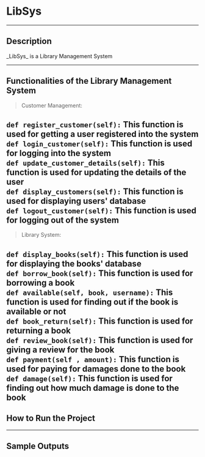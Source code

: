 # LibSys
---
## Description

<p> _LibSys_ is a Library Management System </p>

---
## Functionalities of the Library Management System

>Customer Management: <br>

`def register_customer(self):` 
This function is used for getting a user registered into the system <br>
`def login_customer(self):` 
This function is used for logging into the system <br>
`def update_customer_details(self):`
This function is used for updating the details of the user  <br>
`def display_customers(self):`
This function is used for displaying users' database  <br>
`def logout_customer(self):`
This function is used for logging out of the system  <br>
---
>Library System: <br>

`def display_books(self):`
This function is used for displaying the books' database <br>
`def borrow_book(self):`
This function is used for borrowing a book <br>
`def available(self, book, username):`
This function is used for finding out if the book is available or not <br>
`def book_return(self):`
This function is used for returning a book <br>
`def review_book(self):`
This function is used for giving a review for the book <br>
`def payment(self , amount):`
This function is used for paying for damages done to the book <br>
`def damage(self):`
This function is used for finding out how much damage is done to the book <br>
---
## How to Run the Project
---

## Sample Outputs

